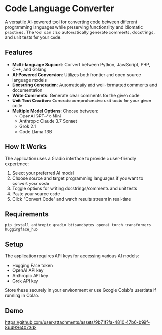# Code Language Converter

A versatile AI-powered tool for converting code between different programming languages while preserving functionality and idiomatic practices. The tool can also automatically generate comments, docstrings, and unit tests for your code.

## Features

- **Multi-language Support**: Convert between Python, JavaScript, PHP, C++, and Golang
- **AI-Powered Conversion**: Utilizes both frontier and open-source language models
- **Docstring Generation**: Automatically add well-formatted comments and documentation
- **Write Comments**: Generate clear comments for the given code
- **Unit Test Creation**: Generate comprehensive unit tests for your given code
- **Multiple Model Options**: Choose between:
  - OpenAI GPT-4o Mini
  - Anthropic Claude 3.7 Sonnet
  - Grok 2.1
  - Code Llama 13B

## How It Works

The application uses a Gradio interface to provide a user-friendly experience:

1. Select your preferred AI model
2. Choose source and target programming languages if you want to convert your code
3. Toggle options for writing docstrings/comments and unit tests
4. Paste your source code
5. Click "Convert Code" and watch results stream in real-time

## Requirements

```
pip install anthropic gradio bitsandbytes openai torch transformers huggingface_hub
```

## Setup

The application requires API keys for accessing various AI models:
- Hugging Face token
- OpenAI API key
- Anthropic API key
- Grok API key

Store these securely in your environment or use Google Colab's userdata if running in Colab.

## Demo

https://github.com/user-attachments/assets/9b71f7fa-4810-47b6-b99f-8b49264073d8
